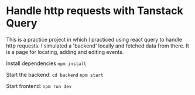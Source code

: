 # Handle http requests with Tanstack Query

This is a practice project in which I practiced using react query to handle http requests. I simulated a 'backend' locally and fetched data from there.
It is a page for locating, adding and editing events.

Install dependencies
`npm install`

Start the backend:
`cd backend`
`npm start`

Start frontend:
`npm run dev`
